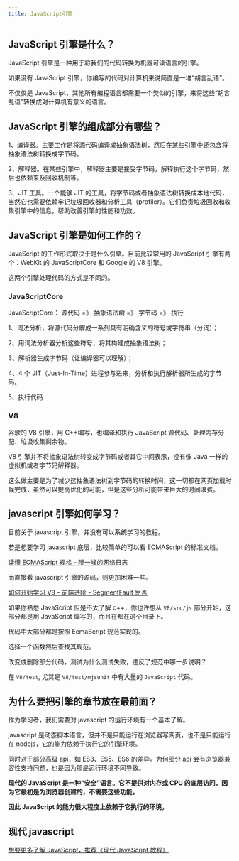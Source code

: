 ```yaml
---
title: JavaScript引擎
---
```


## JavaScript 引擎是什么？

JavaScript 引擎是一种用于将我们的代码转换为机器可读语言的引擎。

如果没有 JavaScript 引擎，你编写的代码对计算机来说简直是一堆“胡言乱语”。

不仅仅是 JavaScript，其他所有编程语言都需要一个类似的引擎，来将这些“胡言乱语”转换成对计算机有意义的语言。

## JavaScript 引擎的组成部分有哪些？

1、编译器。主要工作是将源代码编译成抽象语法树，然后在某些引擎中还包含将抽象语法树转换成字节码。

2、解释器。在某些引擎中，解释器主要是接受字节码，解释执行这个字节码，然后也依赖来及回收机制等。

3、JIT 工具。一个能够 JIT 的工具，将字节码或者抽象语法树转换成本地代码，当然它也需要依赖牢记垃圾回收器和分析工具（profiler）。它们负责垃圾回收和收集引擎中的信息，帮助改善引擎的性能和功效。

## JavaScript 引擎是如何工作的？

JavaScript 的工作形式取决于是什么引擎。目前比较常用的 JavaScript 引擎有两个：WebKit 的 JavaScriptCore 和 Google 的 V8 引擎。

这两个引擎处理代码的方式是不同的。

### JavaScriptCore

JavaScriptCore： 源代码 =》 抽象语法树 =》 字节码 =》 执行

1、词法分析，将源代码分解成一系列具有明确含义的符号或字符串（分词）；

2、用词法分析器分析这些符号，将其构建成抽象语法树；

3、解析器生成字节码（让编译器可以理解）；

4、4 个 JIT（Just-In-Time）进程参与进来，分析和执行解析器所生成的字节码。

5、执行代码

### V8

谷歌的 V8 引擎，用 C++编写，也编译和执行 JavaScript 源代码、处理内存分配、垃圾收集剩余物。

V8 引擎并不将抽象语法树转变成字节码或者其它中间表示，没有像 Java 一样的虚拟机或者字节码解释器。

这么做主要是为了减少这抽象语法树到字节码的转换时间，这一切都在网页加载时候完成，虽然可以提高优化的可能，但是这些分析可能带来巨大的时间浪费。

## javascript 引擎如何学习？

目前关于 javascript 引擎，并没有可以系统学习的教程。

若是想要学习 javascript 底层，比较简单的可以看 ECMAScript 的标准文档。

[读懂 ECMAScript 规格 - 阮一峰的网络日志](http://www.ruanyifeng.com/blog/2015/11/ecmascript-specification.html)

而直接看 javascript 引擎的源码，则更加困难一些。

[如何开始学习 V8 - 前端进阶 - SegmentFault 思否](https://segmentfault.com/a/1190000010818979)

如果你熟悉 JavaScript 但是不太了解 c++，你也许想从 `V8/src/js` 部分开始，这部分都是用 JavaScript 编写的，而且在都在这个目录下。

代码中大部分都是按照 EcmaScript 规范实现的。

选择一个函数然后查找其规范。

改变或删除部分代码，测试为什么测试失败，违反了规范中哪一步说明？

在 `V8/test`, 尤其是 `V8/test/mjsunit` 中有大量的 `JavaScript` 代码。

## 为什么要把引擎的章节放在最前面？

作为学习者，我们需要对 javascript 的运行环境有一个基本了解。

javascript 是动态脚本语言，但并不是只能运行在浏览器写网页，也不是只能运行在 nodejs，它的能力依赖于执行它的引擎环境。

同时对于部分高级 api，如 ES3、ES5、ES6 的差异。为何部分 api 会有浏览器兼容性支持问题，也是因为那是运行环境不同导致。

**现代的 JavaScript 是一种“安全”语言。它不提供对内存或 CPU 的底层访问，因为它最初是为浏览器创建的，不需要这些功能。**

**因此 JavaScript 的能力很大程度上依赖于它执行的环境。**

## 现代 javascript

[想要更多了解 JavaScript，推荐《现代 JavaScript 教程》](https://zh.javascript.info/intro)
